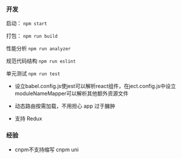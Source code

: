 ### 开发
启动：
``npm start``

打包：
``npm run build``

性能分析
``npm run analyzer ``

规范代码结构
``npm run eslint ``

单元测试
``npm run test``
* 设立babel.config.js使jest可以解析react组件，在ject.config.js中设立moduleNameMapper可以解析其他额外资源文件

* 动态路由按需加载，不用担心 app 过于臃肿

* 支持 Redux


### 经验
* cnpm不支持缩写 cnpm uni

